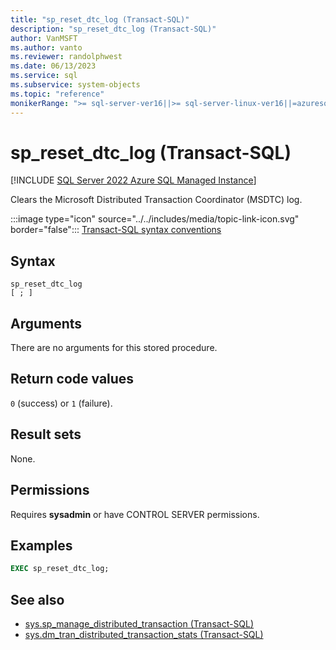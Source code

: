 ```yaml
---
title: "sp_reset_dtc_log (Transact-SQL)"
description: "sp_reset_dtc_log (Transact-SQL)"
author: VanMSFT
ms.author: vanto
ms.reviewer: randolphwest
ms.date: 06/13/2023
ms.service: sql
ms.subservice: system-objects
ms.topic: "reference"
monikerRange: ">= sql-server-ver16||>= sql-server-linux-ver16||=azuresqldb-mi-current"
---
```

# sp_reset_dtc_log (Transact-SQL)

[!INCLUDE [SQL Server 2022 Azure SQL Managed Instance](../../includes/applies-to-version/sqlserver2022-asmi.md)]

Clears the Microsoft Distributed Transaction Coordinator (MSDTC) log.

:::image type="icon" source="../../includes/media/topic-link-icon.svg" border="false"::: [Transact-SQL syntax conventions](../../t-sql/language-elements/transact-sql-syntax-conventions-transact-sql.md)

## Syntax

```syntaxsql
sp_reset_dtc_log
[ ; ]
```

## Arguments

There are no arguments for this stored procedure.

## Return code values

`0` (success) or `1` (failure).

## Result sets

None.

## Permissions

Requires **sysadmin** or have CONTROL SERVER permissions.

## Examples

```sql
EXEC sp_reset_dtc_log;
```

## See also

- [sys.sp_manage_distributed_transaction (Transact-SQL)](sys-sp-manage-distributed-transaction.md)
- [sys.dm_tran_distributed_transaction_stats (Transact-SQL)](../system-dynamic-management-views/sys-dm-tran-distributed-transaction-stats.md)
